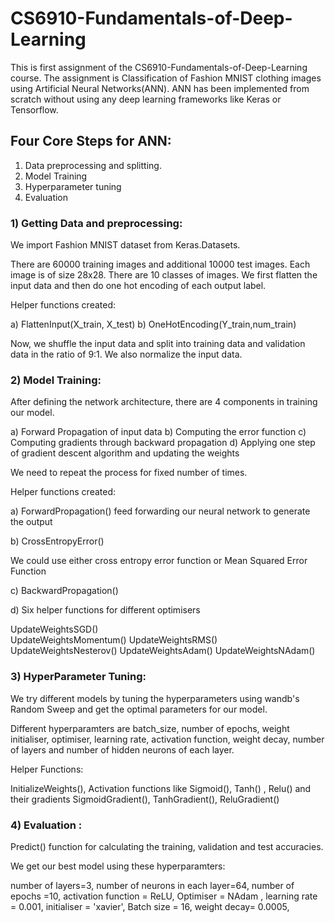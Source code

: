# CS6910-Fundamentals-of-Deep-Learning

This is first assignment of the CS6910-Fundamentals-of-Deep-Learning course. The assignment is Classification of Fashion MNIST clothing images using Artificial Neural 
Networks(ANN).   ANN has been  implemented from scratch without using any deep learning frameworks like Keras or Tensorflow.


## Four Core Steps for ANN:

1) Data preprocessing and splitting.
2) Model Training
3) Hyperparameter tuning
4) Evaluation

### 1) Getting Data and preprocessing:

We import Fashion MNIST dataset from Keras.Datasets. 

There are 60000 training images and additional 10000 test images. Each image is of size 28x28. There are 10 classes of images.
We first flatten the input data and then do one hot encoding of each output label.

Helper functions created:

a) FlattenInput(X_train, X_test)
b) OneHotEncoding(Y_train,num_train)

Now, we shuffle the input data and split into training data and validation data in the ratio of 9:1. We also normalize the input data.


### 2) Model Training:

After defining the network architecture, there are 4 components in training our model.

a) Forward Propagation of input data
b) Computing the error function
c) Computing gradients through backward propagation
d) Applying one step of gradient descent algorithm and updating the weights 

We need to repeat the process for fixed number of times.

Helper functions created:

a) ForwardPropagation()
 feed forwarding our neural network to generate the output
 
b) CrossEntropyError()

We could use either cross entropy error function or Mean Squared Error Function

c) BackwardPropagation()

d) Six helper functions for different optimisers

UpdateWeightsSGD()   
UpdateWeightsMomentum()
UpdateWeightsRMS()
UpdateWeightsNesterov()
UpdateWeightsAdam()
UpdateWeightsNAdam()


### 3) HyperParameter Tuning:

We try different models by tuning the hyperparameters using wandb's Random Sweep and get the optimal parameters for our model.

Different hyperparamters are batch_size, number of epochs, weight initialiser, optimiser, learning rate, activation function, weight decay, number of layers and number of hidden neurons of each layer.

Helper Functions: 

InitializeWeights(),  Activation functions like Sigmoid(), Tanh() , Relu() and their gradients SigmoidGradient(), TanhGradient(), ReluGradient()




### 4) Evaluation :

Predict() function for calculating the training, validation and test accuracies.


We get our best model using these hyperparamters:

number of layers=3, number of neurons in each layer=64, number of epochs =10, activation function = ReLU, Optimiser = NAdam , learning rate = 0.001, initialiser = 'xavier', Batch size = 16, weight decay= 0.0005,





